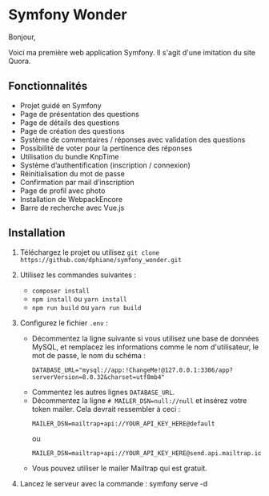 # Symfony Wonder

Bonjour,

Voici ma première web application Symfony. Il s'agit d'une imitation du site Quora.

## Fonctionnalités

- Projet guidé en Symfony
- Page de présentation des questions
- Page de détails des questions
- Page de création des questions
- Système de commentaires / réponses avec validation des questions
- Possibilité de voter pour la pertinence des réponses
- Utilisation du bundle KnpTime
- Système d’authentification (inscription / connexion)
- Réinitialisation du mot de passe
- Confirmation par mail d’inscription
- Page de profil avec photo
- Installation de WebpackEncore
- Barre de recherche avec Vue.js

## Installation

1. Téléchargez le projet ou utilisez `git clone https://github.com/dphiane/symfony_wonder.git`
2. Utilisez les commandes suivantes :
   - `composer install`
   - `npm install` ou `yarn install`
   - `npm run build` ou `yarn run build`
3. Configurez le fichier `.env` :
   - Décommentez la ligne suivante si vous utilisez une base de données MySQL, et remplacez les informations comme le nom d'utilisateur, le mot de passe, le nom du schéma :
     ```
     DATABASE_URL="mysql://app:!ChangeMe!@127.0.0.1:3306/app?serverVersion=8.0.32&charset=utf8mb4"
     ```
   - Commentez les autres lignes `DATABASE_URL`.
   - Décommentez la ligne `# MAILER_DSN=null://null` et insérez votre token mailer. Cela devrait ressembler à ceci :
     ```
     MAILER_DSN=mailtrap+api://YOUR_API_KEY_HERE@default
     ```
     ou
     ```
     MAILER_DSN=mailtrap+api://YOUR_API_KEY_HERE@send.api.mailtrap.io
     ```
   - Vous pouvez utiliser le mailer Mailtrap qui est gratuit.
     
4. Lancez le serveur avec la commande : symfony serve -d
